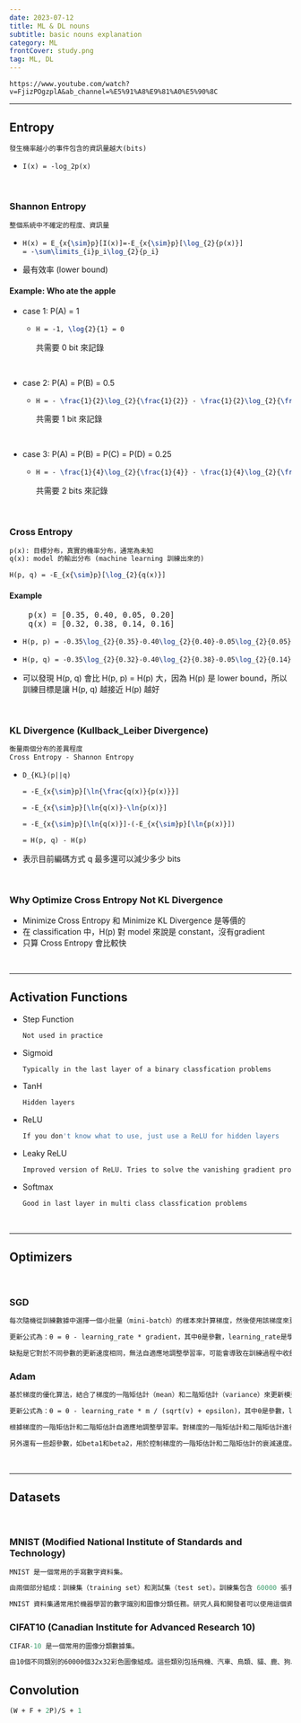 ```yaml
---
date: 2023-07-12
title: ML & DL nouns
subtitle: basic nouns explanation
category: ML
frontCover: study.png
tag: ML, DL
---
```

```youtube
https://www.youtube.com/watch?v=FjizPOgzplA&ab_channel=%E5%91%A8%E9%81%A0%E5%90%8C
```

<hr style="border-color: rgb(161, 161, 161, 0.5); width: 100%;">

## Entropy
```def
發生機率越小的事件包含的資訊量越大(bits)
```
-   ```latex
    I(x) = -log_2p(x)
    ```

<br>

### Shannon Entropy
```def
整個系統中不確定的程度、資訊量
```
-   ```latex
    H(x) = E_{x{\sim}p}[I(x)]=-E_{x{\sim}p}[\log_{2}{p(x)}]
    = -\sum\limits_{i}p_i\log_{2}{p_i}
    ```
- 最有效率 (lower bound)

#### Example: Who ate the apple
- case 1: P(A) = 1
  - ```latex
    H = -1, \log{2}{1} = 0
    ```
    <li style="list-style-type:none;">共需要 0 bit 來記錄</li>
  
<br>

- case 2: P(A) = P(B) = 0.5
  - ```latex
    H = - \frac{1}{2}\log_{2}{\frac{1}{2}} - \frac{1}{2}\log_{2}{\frac{1}{2}} = 1
    ```

    <li style="list-style-type:none;">共需要 1 bit 來記錄</li>
  
<br>

- case 3: P(A) = P(B) = P(C) = P(D) = 0.25
  - ```latex
    H = - \frac{1}{4}\log_{2}{\frac{1}{4}} - \frac{1}{4}\log_{2}{\frac{1}{4}} - \frac{1}{4}\log_{2}{\frac{1}{4}} - \frac{1}{4}\log_{2}{\frac{1}{4}} = 2
    ```
    <li style="list-style-type:none;">共需要 2 bits 來記錄</li>

<br>

### Cross Entropy
```def
p(x): 目標分布，真實的機率分布，通常為未知
q(x): model 的輸出分布 (machine learning 訓練出來的)
```
```latex
H(p, q) = -E_{x{\sim}p}[\log_{2}{q(x)}]
```

#### Example

<pre>
    p(x) = [0.35, 0.40, 0.05, 0.20]
    q(x) = [0.32, 0.38, 0.14, 0.16]
</pre>

- ```latex
  H(p, p) = -0.35\log_{2}{0.35}-0.40\log_{2}{0.40}-0.05\log_{2}{0.05}-0.20\log_{2}{0.20} = 1.739
  ```
- ```latex
  H(p, q) = -0.35\log_{2}{0.32}-0.40\log_{2}{0.38}-0.05\log_{2}{0.14}-0.20\log_{2}{0.16} = 1.804
  ```

- 可以發現 H(p, q) 會比 H(p, p) = H(p) 大，因為 H(p) 是 lower bound，所以訓練目標是讓 H(p, q) 越接近 H(p) 越好

<br>

### KL Divergence (Kullback_Leiber Divergence)
```def
衡量兩個分布的差異程度
Cross Entropy - Shannon Entropy
```
-   ```latex
    D_{KL}(p||q)
    ```
    ```latex
    = -E_{x{\sim}p}[\ln{\frac{q(x)}{p(x)}}]
    ```
    ```latex
    = -E_{x{\sim}p}[\ln{q(x)}-\ln{p(x)}]
    ```
    ```latex
    = -E_{x{\sim}p}[\ln{q(x)}]-(-E_{x{\sim}p}[\ln{p(x)}])
    ```
    ```latex
    = H(p, q) - H(p)
    ```
- 表示目前編碼方式 q 最多還可以減少多少 bits

<br>

### Why Optimize Cross Entropy Not KL Divergence
- Minimize Cross Entropy 和 Minimize KL Divergence 是等價的
- 在 classification 中，H(p) 對 model 來說是 constant，沒有gradient 
- 只算 Cross Entropy 會比較快

<br>
<hr style="border-color: rgb(161, 161, 161, 0.5); width: 100%;">

## Activation Functions
- Step Function
  ```def
  Not used in practice
  ```
- Sigmoid
  ```def
  Typically in the last layer of a binary classfication problems
  ```
- TanH
  ```def
  Hidden layers
  ```
- ReLU
  ```def
  If you don't know what to use, just use a ReLU for hidden layers 
  ```
- Leaky ReLU
  ```def
  Improved version of ReLU. Tries to solve the vanishing gradient problem
  ```
- Softmax
  ```def
  Good in last layer in multi class classfication problems
  ```

<br>
<hr style="border-color: rgb(161, 161, 161, 0.5); width: 100%;">

## Optimizers

<br>

### SGD
  ```def
  每次隨機從訓練數據中選擇一個小批量（mini-batch）的樣本來計算梯度，然後使用該梯度來更新模型參數。
  
  更新公式為：θ = θ - learning_rate * gradient，其中θ是參數，learning_rate是學習率，gradient是損失函數對參數的梯度。
  
  缺點是它對於不同參數的更新速度相同，無法自適應地調整學習率，可能會導致在訓練過程中收斂速度較慢或陷入局部最小值。
  ```
### Adam
  ```def
  基於梯度的優化算法，結合了梯度的一階矩估計（mean）和二階矩估計（variance）來更新模型參數。
  
  更新公式為：θ = θ - learning_rate * m / (sqrt(v) + epsilon)，其中θ是參數，learning_rate是學習率，m是梯度的一階矩估計，v是梯度的二階矩估計，epsilon是一個很小的數值，用於避免除以零的情況。
  
  根據梯度的一階矩估計和二階矩估計自適應地調整學習率。對梯度的一階矩估計和二階矩估計進行指數移動平均，並使用這些估計值來調整學習率。
  
  另外還有一些超參數，如beta1和beta2，用於控制梯度的一階矩估計和二階矩估計的衰減速度。
  ```


<br>
<hr style="border-color: rgb(161, 161, 161, 0.5); width: 100%;">

## Datasets

<br>

### MNIST (Modified National Institute of Standards and Technology)
  ```def
  MNIST 是一個常用的手寫數字資料集。

  由兩個部分組成：訓練集（training set）和測試集（test set）。訓練集包含 60000 張手寫數字圖像，測試集包含 10000 張圖像。每張圖像的尺寸都是 28x28 像素，並且包含一個單一的手寫數字（從 0 到 9）。

  MNIST 資料集通常用於機器學習的數字識別和圖像分類任務。研究人員和開發者可以使用這個資料集來訓練模型，評估模型的性能，以及進行各種圖像處理和機器學習的實驗。
  ```

### CIFAT10 (Canadian Institute for Advanced Research 10)
  ```def
  CIFAR-10 是一個常用的圖像分類數據集。
  
  由10個不同類別的60000個32x32彩色圖像組成。這些類別包括飛機、汽車、鳥類、貓、鹿、狗、青蛙、馬、船和卡車。每個類別有6000個圖像，其中50000個圖像用於訓練，10000個圖像用於測試。CIFAR-10數據集常用於測試和評估圖像分類模型的性能。
  ```


## Convolution
  ```def
  (W + F + 2P)/S + 1
  ```
